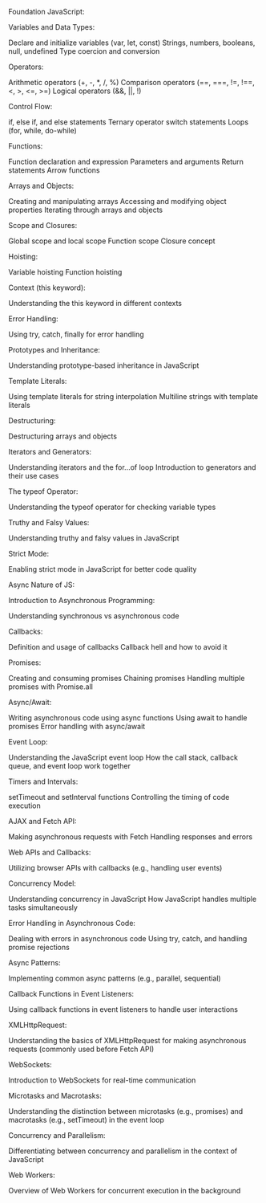 Foundation JavaScript:


Variables and Data Types:

Declare and initialize variables (var, let, const)
Strings, numbers, booleans, null, undefined
Type coercion and conversion


Operators:

Arithmetic operators (+, -, *, /, %)
Comparison operators (==, ===, !=, !==, <, >, <=, >=)
Logical operators (&&, ||, !)


Control Flow:

if, else if, and else statements
Ternary operator
switch statements
Loops (for, while, do-while)


Functions:

Function declaration and expression
Parameters and arguments
Return statements
Arrow functions


Arrays and Objects:

Creating and manipulating arrays
Accessing and modifying object properties
Iterating through arrays and objects


Scope and Closures:

Global scope and local scope
Function scope
Closure concept


Hoisting:

Variable hoisting
Function hoisting


Context (this keyword):

Understanding the this keyword in different contexts


Error Handling:

Using try, catch, finally for error handling


Prototypes and Inheritance:

Understanding prototype-based inheritance in JavaScript


Template Literals:

Using template literals for string interpolation
Multiline strings with template literals


Destructuring:

Destructuring arrays and objects


Iterators and Generators:

Understanding iterators and the for...of loop
Introduction to generators and their use cases


The typeof Operator:

Understanding the typeof operator for checking variable types


Truthy and Falsy Values:

Understanding truthy and falsy values in JavaScript


Strict Mode:

Enabling strict mode in JavaScript for better code quality

Async Nature of JS:


Introduction to Asynchronous Programming:

Understanding synchronous vs asynchronous code


Callbacks:

Definition and usage of callbacks
Callback hell and how to avoid it


Promises:

Creating and consuming promises
Chaining promises
Handling multiple promises with Promise.all


Async/Await:

Writing asynchronous code using async functions
Using await to handle promises
Error handling with async/await


Event Loop:

Understanding the JavaScript event loop
How the call stack, callback queue, and event loop work together


Timers and Intervals:

setTimeout and setInterval functions
Controlling the timing of code execution


AJAX and Fetch API:

Making asynchronous requests with Fetch
Handling responses and errors


Web APIs and Callbacks:

Utilizing browser APIs with callbacks (e.g., handling user events)


Concurrency Model:

Understanding concurrency in JavaScript
How JavaScript handles multiple tasks simultaneously


Error Handling in Asynchronous Code:

Dealing with errors in asynchronous code
Using try, catch, and handling promise rejections




Async Patterns:

Implementing common async patterns (e.g., parallel, sequential)


Callback Functions in Event Listeners:

Using callback functions in event listeners to handle user interactions


XMLHttpRequest:

Understanding the basics of XMLHttpRequest for making asynchronous requests (commonly used before Fetch API)


WebSockets:

Introduction to WebSockets for real-time communication


Microtasks and Macrotasks:

Understanding the distinction between microtasks (e.g., promises) and macrotasks (e.g., setTimeout) in the event loop


Concurrency and Parallelism:

Differentiating between concurrency and parallelism in the context of JavaScript


Web Workers:

Overview of Web Workers for concurrent execution in the background